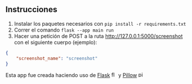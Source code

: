 ## Instrucciones 
1. Instalar los paquetes necesarios con `pip install -r requirements.txt` 
2. Correr el comando `flask --app main run`
3. Hacer una petición de POST a la ruta <http://127.0.0.1:5000/screenshot> con el siguiente cuerpo (ejemplo):
```json
{
    "screenshot_name": "screenshot"
}
```   

Esta app fue creada haciendo uso de [Flask](https://flask.palletsprojects.com/en/3.0.x/) <img alt="flask logo" height="15" src="https://static-00.iconduck.com/assets.00/flask-icon-2048x1826-nxzeqh6a.png"> y [Pillow](https://pypi.org/project/pillow/) <img alt="pillow logo" height="15" src="https://python-pillow.org/assets/images/pillow-logo-248x250.png">